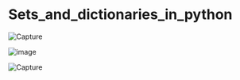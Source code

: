# Sets_and_dictionaries_in_python

![Capture](https://user-images.githubusercontent.com/82764021/118624737-09856e80-b7e7-11eb-8b65-19b773adf287.PNG)

![image](https://user-images.githubusercontent.com/82764021/118625182-68e37e80-b7e7-11eb-8fbd-b035117cfc41.png)

![Capture](https://user-images.githubusercontent.com/82764021/118625668-d7c0d780-b7e7-11eb-832b-4d134e987af3.PNG)
